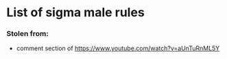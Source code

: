 # List of sigma male rules

### Stolen from:
- comment section of https://www.youtube.com/watch?v=aUnTuRnML5Y
